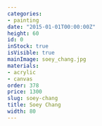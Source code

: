 ```yaml
---
categories:
- painting
date: "2015-01-01T00:00:00Z"
height: 60
id: 0
inStock: true
isVisible: true
mainImage: soey_chang.jpg
materials:
- acrylic
- canvas
order: 378
price: 1300
slug: soey-chang
title: Soey Chang
width: 80
---
```



